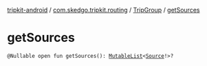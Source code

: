 [tripkit-android](../../index.md) / [com.skedgo.tripkit.routing](../index.md) / [TripGroup](index.md) / [getSources](./get-sources.md)

# getSources

`@Nullable open fun getSources(): `[`MutableList`](https://kotlinlang.org/api/latest/jvm/stdlib/kotlin.collections/-mutable-list/index.html)`<`[`Source`](../-source/index.md)`!>?`